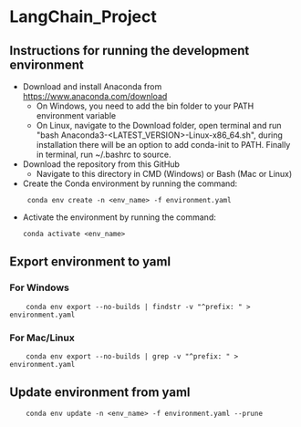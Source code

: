 # LangChain_Project

## Instructions for running the development environment
-  Download and install Anaconda from https://www.anaconda.com/download
    - On Windows, you need to add the bin folder to your PATH environment variable
    - On Linux, navigate to the Download folder, open terminal and run "bash Anaconda3-<LATEST_VERSION>-Linux-x86_64.sh",
      during installation there will be an option to add conda-init to PATH. Finally in terminal, run ~/.bashrc to source.
-  Download the repository from this GitHub
    - Navigate to this directory in CMD (Windows) or Bash (Mac or Linux)
-  Create the Conda environment by running the command:
     ```
      conda env create -n <env_name> -f environment.yaml
     ```
-  Activate the environment by running the command:
    ```
    conda activate <env_name>
    ```



## Export environment to yaml

### For Windows
```
    conda env export --no-builds | findstr -v "^prefix: " > environment.yaml
```

### For Mac/Linux
```
    conda env export --no-builds | grep -v "^prefix: " > environment.yaml
```

## Update environment from yaml
```
    conda env update -n <env_name> -f environment.yaml --prune
```